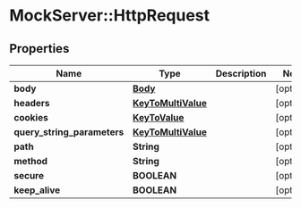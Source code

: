 # MockServer::HttpRequest

## Properties
Name | Type | Description | Notes
------------ | ------------- | ------------- | -------------
**body** | [**Body**](Body.md) |  | [optional] 
**headers** | [**KeyToMultiValue**](KeyToMultiValue.md) |  | [optional] 
**cookies** | [**KeyToValue**](KeyToValue.md) |  | [optional] 
**query_string_parameters** | [**KeyToMultiValue**](KeyToMultiValue.md) |  | [optional] 
**path** | **String** |  | [optional] 
**method** | **String** |  | [optional] 
**secure** | **BOOLEAN** |  | [optional] 
**keep_alive** | **BOOLEAN** |  | [optional] 


